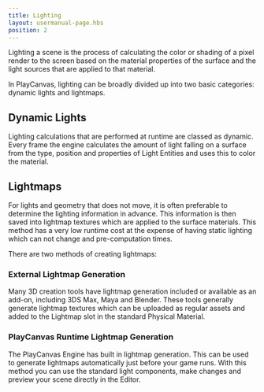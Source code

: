 ```yaml
---
title: Lighting
layout: usermanual-page.hbs
position: 2
---
```


Lighting a scene is the process of calculating the color or shading of a pixel render to the screen based on the material properties of the surface and the light sources that are applied to that material.

In PlayCanvas, lighting can be broadly divided up into two basic categories: dynamic lights and lightmaps.

## Dynamic Lights

Lighting calculations that are performed at runtime are classed as dynamic. Every frame the engine calculates the amount of light falling on a surface from the type, position and properties of Light Entities and uses this to color the material.

## Lightmaps

For lights and geometry that does not move, it is often preferable to determine the lighting information in advance. This information is then saved into lightmap textures which are applied to the surface materials. This method has a very low runtime cost at the expense of having static lighting which can not change and pre-computation times.

There are two methods of creating lightmaps:

### External Lightmap Generation

Many 3D creation tools have lightmap generation included or available as an add-on, including 3DS Max, Maya and Blender. These tools generally generate lightmap textures which can be uploaded as regular assets and added to the Lightmap slot in the standard Physical Material.

### PlayCanvas Runtime Lightmap Generation

The PlayCanvas Engine has built in lightmap generation. This can be used to generate lightmaps automatically just before your game runs. With this method you can use the standard light components, make changes and preview your scene directly in the Editor.

